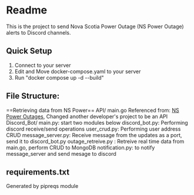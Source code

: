 # Readme
This is the project to send Nova Scotia Power Outage (NS Power Outage) alerts to Discord channels.

## Quick Setup
1. Connect to your server
2. Edit and Move docker-compose.yaml to your server
3. Run "docker compose up -d --build"






## File Structure:
==Retrieving data from NS Power==
API/ 
    main.go
        Referenced from: [NS Power Outages](https://github.com/danp/nspoweroutages), Changed another developer's project to be an API
Discord_Bot/
    main.py: start two modules below
        discord_bot.py: Performing discord receive/send operations
            user_crud.py: Performing user address CRUD
        message_server.py: Receive message from the updates as a port, send it to discord_bot.py
    outage_retreive.py : Retreive real time data from main.go, perform CRUD to MongoDB
        notification.py: to notify message_server and send mesage to discord
## requirements.txt
Generated by pipreqs module


